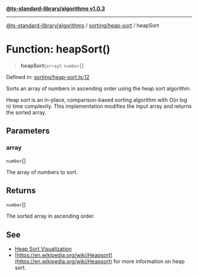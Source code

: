[**@ts-standard-library/algorithms v1.0.3**](../../../README.md)

***

[@ts-standard-library/algorithms](../../../modules.md) / [sorting/heap-sort](../README.md) / heapSort

# Function: heapSort()

> **heapSort**(`array`): `number`[]

Defined in: [sorting/heap-sort.ts:12](https://github.com/gabaudette/ts-stdlib/blob/f3564012967e497619352a1e83b33c59ea25d02c/packages/algorithms/src/sorting/heap-sort.ts#L12)

Sorts an array of numbers in ascending order using the heap sort algorithm.

Heap sort is an in-place, comparison-based sorting algorithm with O(n log n) time complexity.
This implementation modifies the input array and returns the sorted array.

## Parameters

### array

`number`[]

The array of numbers to sort.

## Returns

`number`[]

The sorted array in ascending order.

## See

 - [Heap Sort Visualization](https://www.geeksforgeeks.org/heap-sort/)
 - [https://en.wikipedia.org/wiki/Heapsort](https://en.wikipedia.org/wiki/Heapsort) for more information on heap sort.
